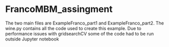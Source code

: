 # FrancoMBM_assingment

The two main files are ExampleFranco_part1 and ExampleFranco_part2. 
The wine.py contains all the code used to create this example.
Due to performance issues with gridsearchCV some of the code had to be run outside Jupyter notebook
